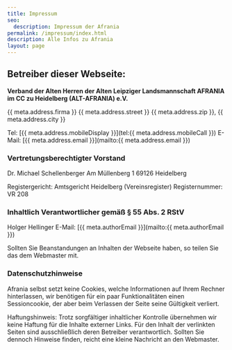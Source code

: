 ```yaml
---
title: Impressum
seo:
  description: Impressum der Afrania
permalink: /impressum/index.html
description: Alle Infos zu Afrania
layout: page
---
```


## Betreiber dieser Webseite:

**Verband der Alten Herren der Alten Leipziger Landsmannschaft AFRANIA im CC zu Heidelberg (ALT-AFRANIA) e.V.**

{{ meta.address.firma }}
{{ meta.address.street }}
{{ meta.address.zip }}, {{ meta.address.city }}

Tel: [{{ meta.address.mobileDisplay }}](tel:{{ meta.address.mobileCall }})
E-Mail: [{{ meta.address.email }}](mailto:{{ meta.address.email }})

### Vertretungsberechtigter Vorstand

Dr. Michael Schellenberger
Am Müllenberg 1
69126 Heidelberg

Registergericht: Amtsgericht Heidelberg (Vereinsregister)
Registernummer: VR 208

### Inhaltlich Verantwortlicher gemäß § 55 Abs. 2 RStV

Holger Hellinger
E-Mail: [{{ meta.authorEmail }}](mailto:{{ meta.authorEmail }})

Sollten Sie Beanstandungen an Inhalten der Webseite haben, so teilen Sie das dem Webmaster mit.

### Datenschutzhinweise

Afrania selbst setzt keine Cookies, welche Informationen auf Ihrem Rechner hinterlassen, wir benötigen für ein paar Funktionalitäten einen Sessioncookie, der aber beim Verlassen der Seite seine Gültigkeit verliert.

Haftungshinweis: Trotz sorgfältiger inhaltlicher Kontrolle übernehmen wir keine Haftung für die Inhalte externer Links. Für den Inhalt der verlinkten Seiten sind ausschließlich deren Betreiber verantwortlich. Sollten Sie dennoch Hinweise finden, reicht eine kleine Nachricht an den Webmaster.
